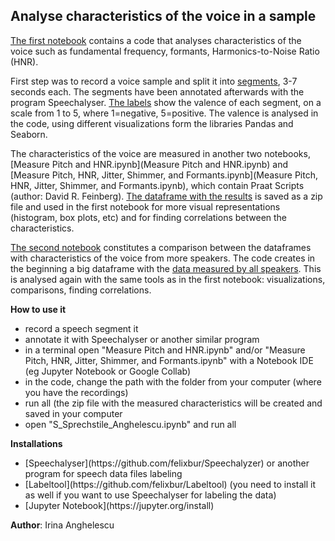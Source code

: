 ## Analyse characteristics of the voice in a sample

[The first notebook](S_Sprechstile_Anghelescu.ipynb) contains a code that analyses characteristics of the voice such as fundamental frequency, formants, Harmonics-to-Noise Ratio (HNR). 

First step was to record a voice sample and split it into [segments](Angehelescu), 3-7 seconds each. The segments have been annotated afterwards with the program Speechalyser. [The labels](labels.txt) show the valence of each segment, on a scale from 1 to 5, where 1=negative, 5=positive.
The valence is analysed in the code, using different visualizations form the libraries Pandas and Seaborn.

The characteristics of the voice are measured in another two notebooks, [Measure Pitch and HNR.ipynb](Measure Pitch and HNR.ipynb) and [Measure Pitch, HNR, Jitter, Shimmer, and Formants.ipynb](Measure Pitch, HNR, Jitter, Shimmer, and Formants.ipynb), which contain Praat Scripts (author: David R. Feinberg). [The dataframe with the results](anghelescu_df.pkl) is saved as a zip file and used in the first notebook for more visual representations (histogram, box plots, etc) and for finding correlations between the characteristics.    

[The second notebook](S_Sprechstile_all_dataframes.ipynb) constitutes a comparison between the dataframes with characteristics of the voice from more speakers. The code creates in the beginning a big dataframe with the [data measured by all speakers](Dataframes). This is analysed again with the same tools as in the first notebook: visualizations, comparisons, finding correlations. 

**How to use it**
<ul>
<li>record a speech segment it</li>
<li>annotate it with Speechalyser or another similar program</li>
<li>in a terminal open "Measure Pitch and HNR.ipynb" and/or "Measure Pitch, HNR, Jitter, Shimmer, and Formants.ipynb" with a Notebook IDE (eg  Jupyter Notebook or Google Collab)</li>
<li>in the code, change the path with the folder from your computer (where you have the recordings) </li>  
<li>run all (the zip file with the measured characteristics will be created and saved in your computer</li>
<li>open "S_Sprechstile_Anghelescu.ipynb" and run all</li>  
</ul>

**Installations**
<ul>
<li>[Speechalyser](https://github.com/felixbur/Speechalyzer) or another program for speech data files labeling</li>
<li>[Labeltool](https://github.com/felixbur/Labeltool) (you need to install it as well if you want to use Speechalyser for labeling the data)</li>
<li>[Jupyter Notebook](https://jupyter.org/install)</li>  
</ul>

**Author**: Irina Anghelescu 

